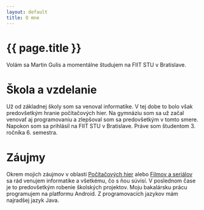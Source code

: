 ```yaml
---
layout: default
title: O mne
---
```

# {{ page.title }}

Volám sa Martin Gulis a momentálne študujem na FIIT STU v Bratislave.

# Škola a vzdelanie

Už od základnej školy som sa venoval informatike. V tej dobe to bolo však predovšetkým hranie počítačových hier.
Na gymnáziu som sa už začal venovať aj programovaniu a zlepšoval som sa predovšetkým v tomto smere.
Napokon som sa prihlásil na FIIT STU v Bratislave.
Práve som študentom 3. ročníka 6. semestra.

# Záujmy

Okrem mojich záujmov v oblasti [Počítačových hier](/games) alebo [Filmov a seriálov](/films_and_series) sa rád venujem informatike a všetkému, čo s ňou súvisí.
V poslednom čase je to predovšetkým robenie školských projektov.
Moju bakalársku prácu programujem na platformu Android.
Z programovacích jazykov mám najradšej jazyk Java.